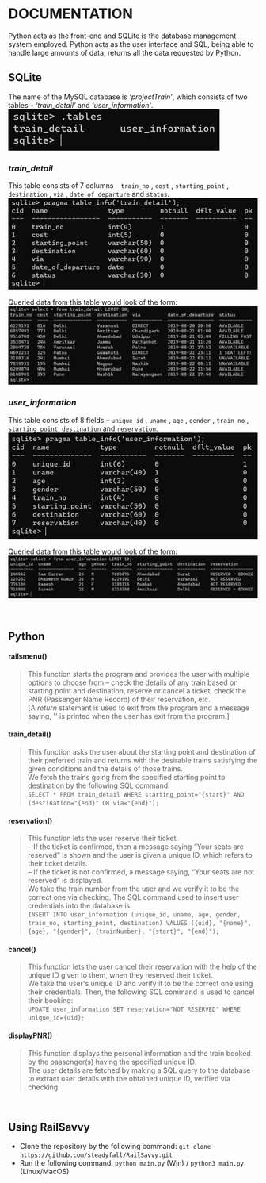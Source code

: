 # DOCUMENTATION
Python acts as the front-end and SQLite is the database management system employed.
Python acts as the user interface and SQL, being able to handle large amounts of data, returns all the data requested by Python.


## SQLite
The name of the MySQL database is *‘projectTrain’*, which consists of two tables – *‘train_detail’* and *‘user_information’*.\
![.tables](/images/tables.png)

### *train_detail*
This table consists of 7 columns – 
`train_no` , `cost` , `starting_point` , `destination` , `via` , `date_of_departure` and `status`. \
![Table description #1](./images/infoTD.png) 

Queried data from this table would look of the form:
![sampleData-train_detail](/images/sampledataTD.png)


### *user_information*
This table consists of 8 fields – 
`unique_id` , `uname` , `age` , `gender` , `train_no` , `starting_point`, `destination` and `reservation`. \
![Table description #2](./images/infoUI.png)

Queried data from this table would look of the form: 
![sampledata-user_information](./images/sampledataUI.png)

<br>

## Python
#### **railsmenu()** 
>This function starts the program and provides the user with multiple options to choose from – check the details of any train based on starting point and destination, reserve or cancel a ticket, check the PNR (Passenger Name Record) of their reservation, etc. \
[A _return_ statement is used to exit from the program and a message saying, '' is printed when the user has exit from the program.]

#### **train_detail()** 
>This function asks the user about the starting point and destination of their preferred train and returns with the desirable trains satisfying the given conditions and the details of those trains. \
>We fetch the trains going from the specified starting point to destination by the following SQL command: \
`
SELECT * FROM train_detail WHERE starting_point="{start}" AND (destination="{end}" OR via="{end}");
`

#### **reservation()** 
>This function lets the user reserve their ticket. \
    – If the ticket is confirmed, then a message saying “Your seats are reserved” is shown and the user is given a unique ID, which refers to their ticket details. \
    – If the ticket is not confirmed, a message saying, “Your seats are not reserved” is displayed. 
\
>We take the train number from the user and we verify it to be the correct one via checking. The SQL command used to insert user credentials into the database is: \
`
INSERT INTO user_information (unique_id, uname, age, gender, train_no, starting_point, destination) VALUES ({uid}, "{name}", {age}, "{gender}", {trainNumber}, "{start}", "{end}");
`

#### **cancel()** 
>This function lets the user cancel their reservation with the help of the unique ID given to them, when they reserved their ticket. \
>We take the user's unique ID and verify it to be the correct one using their credentials. Then, the following SQL command is used to cancel their booking: \
`
UPDATE user_information SET reservation="NOT RESERVED" WHERE unique_id={uid};
`

#### **displayPNR()**
>This function displays the personal information and the train booked by the passenger(s) having the specified unique ID. \
>The user details are fetched by making a SQL query to the database to extract user details with the obtained unique ID, verified via checking.


<br>

## Using RailSavvy
- Clone the repository by the following command: `git clone https://github.com/steadyfall/RailSavvy.git`
- Run the following command: `python main.py` (Win) / `python3 main.py` (Linux/MacOS)